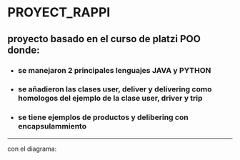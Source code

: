 # PROYECT_RAPPI
## proyecto basado en el curso de platzi POO donde:
* ### se manejaron 2 principales lenguajes JAVA y PYTHON
* ### se añadieron las clases user, deliver y delivering como homologos del ejemplo de la clase user, driver y trip
* ### se tiene ejemplos de productos y delibering con encapsulammiento
--------------------------------------------------
con el diagrama:

